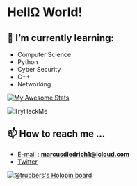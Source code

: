 # HellΩ World!

## 🧠 I’m currently learning:

- Computer Science
- Python
- Cyber Security
- C++
- Networking

[![My Awesome Stats](https://awesome-github-stats.azurewebsites.net/user-stats/TRUBDUBZ?cardType=level-alternate&theme=tokyonight&preferLogin=false)](https://git.io/awesome-stats-card)

<img src="https://tryhackme-badges.s3.amazonaws.com/Merk0.png" alt="TryHackMe">

## 📫 How to reach me ...
  
- [E-mail](https://protonmail.com) : **marcusdiedrich1@icloud.com** 
- [Twitter](https://twitter.com/vacluum)

[![@trubbers's Holopin board](https://holopin.me/trubbers)](https://holopin.io/@trubbers)

